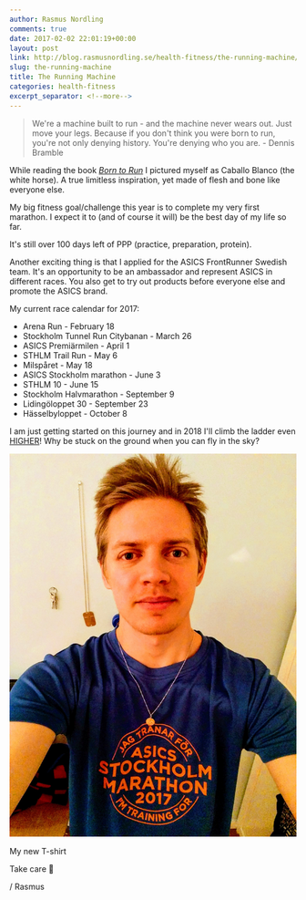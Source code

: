 ```yaml
---
author: Rasmus Nordling
comments: true
date: 2017-02-02 22:01:19+00:00
layout: post
link: http://blog.rasmusnordling.se/health-fitness/the-running-machine/
slug: the-running-machine
title: The Running Machine
categories: health-fitness
excerpt_separator: <!--more-->
---
```


> We're a machine built to run - and the machine never wears out. Just move your legs. Because if you don't think you were born to run, you're not only denying history. You're denying who you are. - Dennis Bramble

While reading the book [_Born to Run_](http://www.chrismcdougall.com/born-to-run/) I pictured myself as Caballo Blanco (the white horse). A true limitless inspiration, yet made of flesh and bone like everyone else.

My big fitness goal/challenge this year is to complete my very first marathon. I expect it to (and of course it will) be the best day of my life so far. <!--more-->

It's still over 100 days left of PPP (practice, preparation, protein).

Another exciting thing is that I applied for the ASICS FrontRunner Swedish team. It's an opportunity to be an ambassador and represent ASICS in different races. You also get to try out products before everyone else and promote the ASICS brand.

My current race calendar for 2017:

- Arena Run - February 18
- Stockholm Tunnel Run Citybanan - March 26
- ASICS Premiärmilen - April 1
- STHLM Trail Run - May 6
- Milspåret - May 18
- ASICS Stockholm marathon - June 3
- STHLM 10 - June 15
- Stockholm Halvmarathon - September 9
- Lidingöloppet 30 - September 23
- Hässelbyloppet - October 8

I am just getting started on this journey and in 2018 I'll climb the ladder even [HIGHER](https://order.ensvenskklassiker.se/paket/paket_esk.php)! Why be stuck on the ground when you can fly in the sky?

[![My new T-shirt](/assets/images/training-for-marathon.jpg)](/assets/images/training-for-marathon.jpg)

My new T-shirt

Take care 🙂

/ Rasmus